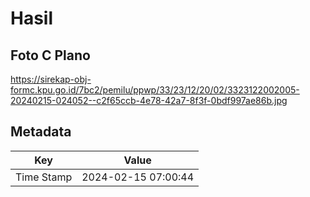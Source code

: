 # Hasil

## Foto C Plano

https://sirekap-obj-formc.kpu.go.id/7bc2/pemilu/ppwp/33/23/12/20/02/3323122002005-20240215-024052--c2f65ccb-4e78-42a7-8f3f-0bdf997ae86b.jpg


## Metadata

| Key        | Value               |
| ---------- | ------------------- |
| Time Stamp | 2024-02-15 07:00:44 |



